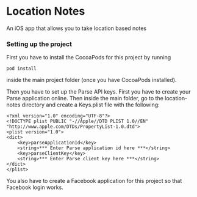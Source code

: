 Location Notes
==============

An iOS app that allows you to take location based notes 

### Setting up the project

First you have to install the CocoaPods for this project by running
```
pod install
```
inside the main project folder (once you have CocoaPods installed).

Then you have to set up the Parse API keys. First you have to create your Parse application online. 
Then inside the main folder, go to the location-notes directory and create a Keys.plist file with the following:

```
<?xml version="1.0" encoding="UTF-8"?>
<!DOCTYPE plist PUBLIC "-//Apple//DTD PLIST 1.0//EN" "http://www.apple.com/DTDs/PropertyList-1.0.dtd">
<plist version="1.0">
<dict>
	<key>parseApplicationId</key>
	<string>*** Enter Parse application id here ***</string>
	<key>parseClientKey</key>
	<string>*** Enter Parse client key here ***</string>
</dict>
</plist>
```

You also have to create a Facebook application for this project so that Facebook login works.

